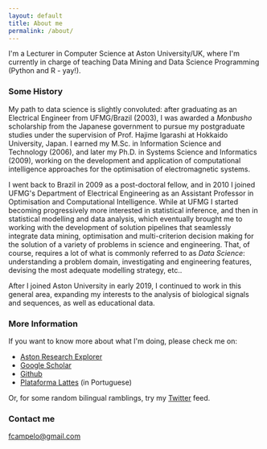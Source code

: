 ```yaml
---
layout: default
title: About me
permalink: /about/
---
```


I'm a Lecturer in Computer Science at Aston University/UK, where I'm currently in charge of teaching Data Mining and Data Science Programming (Python and R - yay!).

### Some History
My path to data science is slightly convoluted: after graduating as an Electrical Engineer from UFMG/Brazil (2003), I was awarded a _Monbusho_ scholarship from the Japanese government to pursue my postgraduate studies under the supervision of Prof. Hajime Igarashi at Hokkaido University, Japan. I earned my M.Sc. in Information Science and Technology (2006), and later my Ph.D. in Systems Science and Informatics (2009), working on the development and application of computational intelligence approaches for the optimisation of electromagnetic systems. 

I went back to Brazil in 2009 as a post-doctoral fellow, and in 2010 I joined UFMG's Department of Electrical Engineering as an Assistant Professor in Optimisation and Computational Intelligence. While at UFMG I started becoming progressively more interested in statistical inference, and then in statistical modelling and data analysis, which eventually brought me to working with the development of solution pipelines that seamlessly integrate data mining, optimisation and multi-criterion decision making for the solution of a variety of problems in science and engineering. That, of course, requires a lot of what is commonly referred to as _Data Science_: understanding a problem domain, investigating and engineering features, devising the most adequate modelling strategy, etc.. 

After I joined Aston University in early 2019, I continued to work in this general area, expanding my interests to the analysis of biological signals and sequences, as well as educational data. 

### More Information

If you want to know more about what I'm doing, please check me on:
  - [Aston Research Explorer](https://research.aston.ac.uk/en/persons/felipe-campelo-franca-pinto)
  - [Google Scholar](https://scholar.google.com.br/citations?user=jKGZEXIAAAAJ&hl=en)
  - [Github](github.com/fcampelo/)
  - [Plataforma Lattes](http://lattes.cnpq.br/6799982843395323) (in Portuguese)

Or, for some random bilingual ramblings, try my [Twitter](https://twitter.com/_fcampelo) feed.

### Contact me

[fcampelo@gmail.com](mailto:fcampelo@gmail.com)
